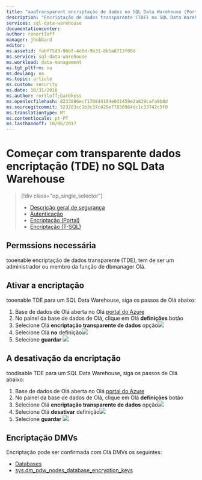 ```yaml
---
title: "aaaTransparent encriptação de dados no SQL Data Warehouse (Portal) | Microsoft Docs"
description: "Encriptação de dados transparente (TDE) no SQL Data Warehouse"
services: sql-data-warehouse
documentationcenter: 
author: ronortloff
manager: jhubbard
editor: 
ms.assetid: fabf75d3-9bbf-4e0d-9b31-8b5a8713f08d
ms.service: sql-data-warehouse
ms.workload: data-management
ms.tgt_pltfrm: na
ms.devlang: na
ms.topic: article
ms.custom: security
ms.date: 10/31/2016
ms.author: rortloff;barbkess
ms.openlocfilehash: 8233886ecf170844104e0d1459e2a829cafa9b8d
ms.sourcegitcommit: 523283cc1b3c37c428e77850964dc1c33742c5f0
ms.translationtype: MT
ms.contentlocale: pt-PT
ms.lasthandoff: 10/06/2017
---
```

# <a name="get-started-with-transparent-data-encryption-tde-in-sql-data-warehouse"></a>Começar com transparente dados encriptação (TDE) no SQL Data Warehouse
> [!div class="op_single_selector"]
> * [Descrição geral de segurança](sql-data-warehouse-overview-manage-security.md)
> * [Autenticação](sql-data-warehouse-authentication.md)
> * [Encriptação (Portal)](sql-data-warehouse-encryption-tde.md)
> * [Encriptação (T-SQL)](sql-data-warehouse-encryption-tde-tsql.md)
> 
> 

## <a name="required-permssions"></a>Permssions necessária
tooenable encriptação de dados transparente (TDE), tem de ser um administrador ou membro da função de dbmanager Olá.

## <a name="enabling-encryption"></a>Ativar a encriptação
tooenable TDE para um SQL Data Warehouse, siga os passos de Olá abaixo:

1. Base de dados de Olá aberta no Olá [portal do Azure](https://portal.azure.com)
2. No painel da base de dados de Olá, clique em Olá **definições** botão
3. Selecione Olá **encriptação transparente de dados** opção![][1]
4. Selecione Olá **no** definição![][2]
5. Selecione **guardar**
   ![][3]  

## <a name="disabling-encryption"></a>A desativação da encriptação
toodisable TDE para um SQL Data Warehouse, siga os passos de Olá abaixo:

1. Base de dados de Olá aberta no Olá [portal do Azure](https://portal.azure.com)
2. No painel da base de dados de Olá, clique em Olá **definições** botão
3. Selecione Olá **encriptação transparente de dados** opção![][1]
4. Selecione Olá **desativar** definição![][4]
5. Selecione **guardar**
   ![][5]  

## <a name="encryption-dmvs"></a>Encriptação DMVs
Encriptação pode ser confirmada com Olá DMVs os seguintes:

* [Databases]
* [sys.dm_pdw_nodes_database_encryption_keys]

<!--MSDN references-->
[Transparent Data Encryption (TDE)]: https://msdn.microsoft.com/library/bb934049.aspx
[Databases]: http://msdn.microsoft.com/library/ms178534.aspx
[sys.dm_pdw_nodes_database_encryption_keys]: https://msdn.microsoft.com/library/mt203922.aspx

<!--Image references-->
[1]: ./media/sql-data-warehouse-security-tde/sql-data-warehouse-security-tde-portal-settings.png
[2]: ./media/sql-data-warehouse-security-tde/sql-data-warehouse-security-tde-portal-settings-on.png
[3]: ./media/sql-data-warehouse-security-tde/sql-data-warehouse-security-tde-portal-settings-save.png
[4]: ./media/sql-data-warehouse-security-tde/sql-data-warehouse-security-tde-portal-settings-off.png
[5]: ./media/sql-data-warehouse-security-tde/sql-data-warehouse-security-tde-portal-settings-save2.png

<!--Link references-->
